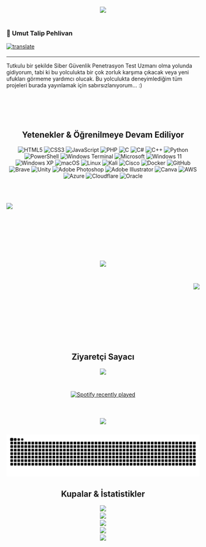 <br clear="both">

<div align="center">
  <img height="400" src="https://i.giphy.com/media/v1.Y2lkPTc5MGI3NjExejNwOXdhczBqcDh6dGJyOWIycWVuOG5wcjZqZmNjdTBqZDczMm9sZyZlcD12MV9pbnRlcm5hbF9naWZfYnlfaWQmY3Q9Zw/XArziJdrv1Etg8a5HA/giphy-downsized-large.gif"  />
</div>

<br clear="both">

### 👋 Umut Talip Pehlivan
[![translate](https://img.shields.io/badge/For_English_CLICK_Here-English_Click_here?style=flat-square&logo=googletranslate&labelColor=white&color=blue)](https://github-com.translate.goog/Noxi-root?_x_tr_sl=tr&_x_tr_tl=en&_x_tr_hl=en&_x_tr_pto=wapp)
<sub>
<hr>
Tutkulu bir şekilde Siber Güvenlik Penetrasyon Test Uzmanı olma yolunda gidiyorum, tabi ki bu yolculukta bir çok zorluk karşıma çıkacak veya yeni ufukları görmeme yardımcı olucak. Bu yolculukta deneyimlediğim tüm projeleri burada yayınlamak için sabırsızlanıyorum... :)
</sub>

<br><br> 

<br clear="both">

<h2 align="center">Yetenekler & Öğrenilmeye Devam Ediliyor</h2>

<div align="center">

![HTML5](https://img.shields.io/badge/html5-%23E34F26.svg?style=for-the-badge&logo=html5&logoColor=white)
![CSS3](https://img.shields.io/badge/css3-%231572B6.svg?style=for-the-badge&logo=css3&logoColor=white)
![JavaScript](https://img.shields.io/badge/javascript-%23323330.svg?style=for-the-badge&logo=javascript&logoColor=%23F7DF1E)
![PHP](https://img.shields.io/badge/php-%23777BB4.svg?style=for-the-badge&logo=php&logoColor=white)
![C](https://img.shields.io/badge/c-%2300599C.svg?style=for-the-badge&logo=c&logoColor=white)
![C#](https://img.shields.io/badge/c%23-%23239120.svg?style=for-the-badge&logo=csharp&logoColor=white)
![C++](https://img.shields.io/badge/c++-%2300599C.svg?style=for-the-badge&logo=c%2B%2B&logoColor=white)
![Python](https://img.shields.io/badge/python-3670A0?style=for-the-badge&logo=python&logoColor=ffdd54)
![PowerShell](https://img.shields.io/badge/PowerShell-%235391FE.svg?style=for-the-badge&logo=powershell&logoColor=white)
![Windows Terminal](https://img.shields.io/badge/Windows%20Terminal-%234D4D4D.svg?style=for-the-badge&logo=windows-terminal&logoColor=white)
![Microsoft](https://img.shields.io/badge/Microsoft-0078D4?style=for-the-badge&logo=microsoft&logoColor=white)
![Windows 11](https://img.shields.io/badge/Windows%2011-%230079d5.svg?style=for-the-badge&logo=Windows%2011&logoColor=white)
![Windows XP](https://img.shields.io/badge/Windows%20xp-003399?style=for-the-badge&logo=windowsxp&logoColor=white)
![macOS](https://img.shields.io/badge/mac%20os-000000?style=for-the-badge&logo=macos&logoColor=F0F0F0)
![Linux](https://img.shields.io/badge/Linux-FCC624?style=for-the-badge&logo=linux&logoColor=black)
![Kali](https://img.shields.io/badge/Kali-268BEE?style=for-the-badge&logo=kalilinux&logoColor=white)
![Cisco](https://img.shields.io/badge/cisco-%23049fd9.svg?style=for-the-badge&logo=cisco&logoColor=black)
![Docker](https://img.shields.io/badge/docker-%230db7ed.svg?style=for-the-badge&logo=docker&logoColor=white)
![GitHub](https://img.shields.io/badge/github-%23121011.svg?style=for-the-badge&logo=github&logoColor=white)
![Brave](https://img.shields.io/badge/Brave-FB542B?style=for-the-badge&logo=Brave&logoColor=white)
![Unity](https://img.shields.io/badge/unity-%23000000.svg?style=for-the-badge&logo=unity&logoColor=white)
![Adobe Photoshop](https://img.shields.io/badge/adobe%20photoshop-%2331A8FF.svg?style=for-the-badge&logo=adobe%20photoshop&logoColor=white)
![Adobe Illustrator](https://img.shields.io/badge/adobe%20illustrator-%23FF9A00.svg?style=for-the-badge&logo=adobe%20illustrator&logoColor=white)
![Canva](https://img.shields.io/badge/Canva-%2300C4CC.svg?style=for-the-badge&logo=Canva&logoColor=white)
![AWS](https://img.shields.io/badge/AWS-%23FF9900.svg?style=for-the-badge&logo=amazon-aws&logoColor=white)
![Azure](https://img.shields.io/badge/azure-%230072C6.svg?style=for-the-badge&logo=microsoftazure&logoColor=white)
![Cloudflare](https://img.shields.io/badge/Cloudflare-F38020?style=for-the-badge&logo=Cloudflare&logoColor=white)
![Oracle](https://img.shields.io/badge/Oracle-F80000?style=for-the-badge&logo=oracle&logoColor=white)

<br><br>

<img align="left" height="150" src="https://images-wixmp-ed30a86b8c4ca887773594c2.wixmp.com/f/297161e7-ff39-45af-9a0b-b0e8c5d14779/d7a49m3-43aa9e52-d55f-4e9b-9e5e-1fb185032414.gif?token=eyJ0eXAiOiJKV1QiLCJhbGciOiJIUzI1NiJ9.eyJzdWIiOiJ1cm46YXBwOjdlMGQxODg5ODIyNjQzNzNhNWYwZDQxNWVhMGQyNmUwIiwiaXNzIjoidXJuOmFwcDo3ZTBkMTg4OTgyMjY0MzczYTVmMGQ0MTVlYTBkMjZlMCIsIm9iaiI6W1t7InBhdGgiOiJcL2ZcLzI5NzE2MWU3LWZmMzktNDVhZi05YTBiLWIwZThjNWQxNDc3OVwvZDdhNDltMy00M2FhOWU1Mi1kNTVmLTRlOWItOWU1ZS0xZmIxODUwMzI0MTQuZ2lmIn1dXSwiYXVkIjpbInVybjpzZXJ2aWNlOmZpbGUuZG93bmxvYWQiXX0.7WBpe2y1xK1KDUS8Y4kS_godPU26EcuIwdd4xl2g0_E"  />

<br><br>

<br clear="both">

<div align="center">
  <img height="150" src="https://images-wixmp-ed30a86b8c4ca887773594c2.wixmp.com/f/297161e7-ff39-45af-9a0b-b0e8c5d14779/d7a49j4-03a61d27-7c21-405c-89d8-c47b97f46e0a.gif?token=eyJ0eXAiOiJKV1QiLCJhbGciOiJIUzI1NiJ9.eyJzdWIiOiJ1cm46YXBwOjdlMGQxODg5ODIyNjQzNzNhNWYwZDQxNWVhMGQyNmUwIiwiaXNzIjoidXJuOmFwcDo3ZTBkMTg4OTgyMjY0MzczYTVmMGQ0MTVlYTBkMjZlMCIsIm9iaiI6W1t7InBhdGgiOiJcL2ZcLzI5NzE2MWU3LWZmMzktNDVhZi05YTBiLWIwZThjNWQxNDc3OVwvZDdhNDlqNC0wM2E2MWQyNy03YzIxLTQwNWMtODlkOC1jNDdiOTdmNDZlMGEuZ2lmIn1dXSwiYXVkIjpbInVybjpzZXJ2aWNlOmZpbGUuZG93bmxvYWQiXX0.zx02Srw5bqYJo4zep5KHe7pMpelabi-YuT2p3ZCM_oI"  />
</div>

###

<br clear="both">

<img align="right" height="150" src="https://images-wixmp-ed30a86b8c4ca887773594c2.wixmp.com/f/297161e7-ff39-45af-9a0b-b0e8c5d14779/d7a49lv-3d84a8ca-0b3e-44ea-a8c1-f04b1bdb3b8c.gif?token=eyJ0eXAiOiJKV1QiLCJhbGciOiJIUzI1NiJ9.eyJzdWIiOiJ1cm46YXBwOjdlMGQxODg5ODIyNjQzNzNhNWYwZDQxNWVhMGQyNmUwIiwiaXNzIjoidXJuOmFwcDo3ZTBkMTg4OTgyMjY0MzczYTVmMGQ0MTVlYTBkMjZlMCIsIm9iaiI6W1t7InBhdGgiOiJcL2ZcLzI5NzE2MWU3LWZmMzktNDVhZi05YTBiLWIwZThjNWQxNDc3OVwvZDdhNDlsdi0zZDg0YThjYS0wYjNlLTQ0ZWEtYThjMS1mMDRiMWJkYjNiOGMuZ2lmIn1dXSwiYXVkIjpbInVybjpzZXJ2aWNlOmZpbGUuZG93bmxvYWQiXX0.4jXswfyFty06XHe26aKeSeO5r7W7BN-e4FgjdyJhd8g"  />

###
<br clear="both">

<div align="center">
<h2>Ziyaretçi Sayacı</h2> <img src="https://profile-counter.glitch.me/Noxi-root/count.svg?"  />
</div>

###

<br clear="both">

<div align="center">
  <a href="https://open.spotify.com/user/0brfdedljl9pj7v1pjd9yi207">
    <img src="https://spotify-recently-played-readme.vercel.app/api?user=0brfdedljl9pj7v1pjd9yi207&count=5&unique=true" alt="Spotify recently played"  />
  </a>
</div>

###

<br clear="both">
<div align="center"> 
  
![](https://quotes-github-readme.vercel.app/api?type=horizontal&theme=radical)

###
</div>
<div align="center">
<picture>
  <source media="(prefers-color-scheme: dark)" srcset="https://raw.githubusercontent.com/ArdaKaymaz/ArdaKaymaz/output/github-contribution-grid-snake-dark.svg">
  <source media="(prefers-color-scheme: light)" srcset="https://raw.githubusercontent.com/ArdaKaymaz/ArdaKaymaz/output/github-contribution-grid-snake.svg">
  <img alt="github contribution grid snake animation" src="https://raw.githubusercontent.com/ArdaKaymaz/ArdaKaymaz/output/github-contribution-grid-snake.svg">
</picture>
</div>

###
<h2 align="center">Kupalar & İstatistikler</h2>
<div align="center"> 

![](https://github-profile-trophy.vercel.app/?username=Noxi-root&theme=radical&no-frame=true&no-bg=false&margin-w=4)<br/>
![](https://github-readme-stats.vercel.app/api/top-langs/?username=Noxi-root&theme=dark&hide_border=false&include_all_commits=true&count_private=true&layout=compact)<br/>
![](https://github-readme-stats.vercel.app/api?username=Noxi-root&theme=dark&hide_border=false&include_all_commits=true&count_private=true)<br/>
![](https://github-readme-streak-stats.herokuapp.com/?user=Noxi-root&theme=dark&hide_border=false)<br/>
![](https://github-contributor-stats.vercel.app/api?username=Noxi-root&limit=5&theme=dark&combine_all_yearly_contributions=true)
  
</div>
